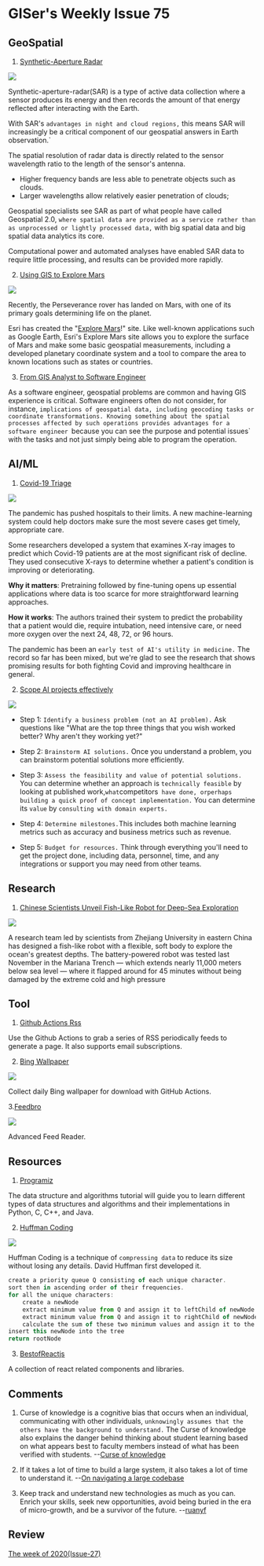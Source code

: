 # GISer's Weekly Issue 75

## GeoSpatial

1. [Synthetic-Aperture Radar](https://www.gislounge.com/synthetic-aperture-radar-sar-earth-observation-and-mapping/)

![](https://cdn.earthdata.nasa.gov/conduit/upload/13949/SARPolarization.jpg)

Synthetic-aperture-radar(SAR) is a type of active data collection where a sensor produces its energy and then records the amount of that energy reflected after interacting with the Earth.

With SAR's `advantages in night and cloud regions,` this means SAR will increasingly be a critical component of our geospatial answers in Earth observation.`

The spatial resolution of radar data is directly related to the sensor wavelength ratio to the length of the sensor's antenna.

- Higher frequency bands are less able to penetrate objects such as clouds.
- Larger wavelengths allow relatively easier penetration of clouds;

Geospatial specialists see SAR as part of what people have called Geospatial 2.0, `where spatial data are provided as a service rather than as unprocessed or lightly processed data,` with big spatial data and big spatial data analytics its core.

Computational power and automated analyses have enabled SAR data to require little processing, and results can be provided more rapidly.

2. [Using GIS to Explore Mars](https://www.gislounge.com/using-gis-to-explore-mars/)

![](https://cdn.shortpixel.ai/client/to_avif,q_lossy,ret_img,w_1078/https://www.gislounge.com/wp-content/uploads/2021/03/esri-GIS-explore-mars-site.jpg)

Recently, the Perseverance rover has landed on Mars, with one of its primary goals determining life on the planet.

Esri has created the "[Explore Mars](https://explore-mars.esri.com/)!" site. Like well-known applications such as Google Earth, Esri's Explore Mars site allows you to explore the surface of Mars and make some basic geospatial measurements, including a developed planetary coordinate system and a tool to compare the area to known locations such as states or countries.

3. [From GIS Analyst to Software Engineer](https://www.gislounge.com/from-gis-analyst-to-software-engineer/)

As a software engineer, geospatial problems are common and having GIS experience is critical. Software engineers often do not consider, for instance, `implications of geospatial data, including geocoding tasks or coordinate transformations. Knowing something about the spatial processes affected by such operations provides advantages for a software engineer `because you can see the purpose and potential issues` with the tasks and not just simply being able to program the operation.

## AI/ML

1. [Covid-19 Triage](https://www.deeplearning.ai/the-batch/issue-81/)

![](https://www.deeplearning.ai/wp-content/uploads/2021/03/COVID.gif)

The pandemic has pushed hospitals to their limits. A new machine-learning system could help doctors make sure the most severe cases get timely, appropriate care.

Some researchers developed a system that examines X-ray images to predict which Covid-19 patients are at the most significant risk of decline. They used consecutive X-rays to determine whether a patient's condition is improving or deteriorating.

**Why it matters**: Pretraining followed by fine-tuning opens up essential applications where data is too scarce for more straightforward learning approaches.

**How it works**: The authors trained their system to predict the probability that a patient would die, require intubation, need intensive care, or need more oxygen over the next 24, 48, 72, or 96 hours.

The pandemic has been an `early test of AI's utility in medicine.` The record so far has been mixed, but we're glad to see the research that shows promising results for both fighting Covid and improving healthcare in general.

2. [Scope AI projects effectively](https://www.deeplearning.ai/the-batch/issue-81/)

![](https://www.deeplearning.ai/wp-content/uploads/2021/03/Screen-Shot-2021-03-03-at-4.34.01-PM-copy.png)

- Step 1: `Identify a business problem (not an AI problem).` Ask questions like "What are the top three things that you wish worked better? Why aren't they working yet?"

- Step 2: `Brainstorm AI solutions.` Once you understand a problem, you can brainstorm potential solutions more efficiently.

- Step 3: `Assess the feasibility and value of potential solutions.` You can determine whether an approach is `technically feasible` by looking at published work,`what`competitors` have done, orperhaps building a quick proof of concept implementation.` You can determine its `value` by `consulting with domain experts.`

- Step 4: `Determine milestones.`This includes both machine learning metrics such as accuracy and business metrics such as revenue.

- Step 5: `Budget for resources.` Think through everything you'll need to get the project done, including data, personnel, time, and any integrations or support you may need from other teams.

## Research

1. [Chinese Scientists Unveil Fish-Like Robot for Deep-Sea Exploration](https://www.sixthtone.com/news/1006916/chinese-scientists-unveil-fish-like-robot-for-deep-sea-exploration)

![](http://image5.sixthtone.com/image/5/35/702.gif)

A research team led by scientists from Zhejiang University in eastern China has designed a fish-like robot with a flexible, soft body to explore the ocean's greatest depths. The battery-powered robot was tested last November in the Mariana Trench — which extends nearly 11,000 meters below sea level — where it flapped around for 45 minutes without being damaged by the extreme cold and high pressure

## Tool

1. [Github Actions Rss](https://github.com/zhaoolee/garss)

Use the Github Actions to grab a series of RSS periodically feeds to generate a page. It also supports email subscriptions.

2. [Bing Wallpaper](https://github.com/niumoo/bing-wallpaper)

![](https://camo.githubusercontent.com/f922914c4ca4da48b4880686a1174faa5bbd401598ea70d0b614c48f6f459f6d/68747470733a2f2f63646e2e6265656b6b612e636f6d2f626c6f67696d672f61737365742f3230323130332f6267323032313033303330372e6a7067)

Collect daily Bing wallpaper for download with GitHub Actions.

3.[Feedbro](https://chrome.google.com/webstore/detail/feedbro/mefgmmbdailogpfhfblcnnjfmnpnmdfa)

![](https://lh3.googleusercontent.com/ih7_HnSP_S1Urlrsxmp-Xlcn8T3yh6v_5JYrZ8_gev87QEMY5c21YDQxxDupNs9phwLDTsXhEA3xEiWz7adZS2AX1O4=w640-h400-e365-rj-sc0x00ffffff)

Advanced Feed Reader.

## Resources

1. [Programiz](https://www.programiz.com/dsa)

The data structure and algorithms tutorial will guide you to learn different types of data structures and algorithms and their implementations in Python, C, C++, and Java.

2. [Huffman Coding](https://www.programiz.com/dsa/huffman-coding)

![](https://cdn.programiz.com/sites/tutorial2program/files/hf-encoding-4.png)

Huffman Coding is a technique of `compressing data` to reduce its size without losing any details. David Huffman first developed it.

```js
create a priority queue Q consisting of each unique character.
sort then in ascending order of their frequencies.
for all the unique characters:
    create a newNode
    extract minimum value from Q and assign it to leftChild of newNode
    extract minimum value from Q and assign it to rightChild of newNode
    calculate the sum of these two minimum values and assign it to the value of newNode
insert this newNode into the tree
return rootNode
```

3. [BestofReactjs](https://bestofreactjs.com/search)

A collection of react related components and libraries.

## Comments

1. Curse of knowledge is a cognitive bias that occurs when an individual, communicating with other individuals, `unknowingly assumes that the others have the background to understand.` The Curse of knowledge also explains the danger behind thinking about student learning based on what appears best to faculty members instead of what has been verified with students.
   --[Curse of knowledge](https://en.wikipedia.org/wiki/Curse_of_knowledge)

2. If it takes a lot of time to build a large system, it also takes a lot of time to understand it.
   --[On navigating a large codebase](https://blog.royalsloth.eu/posts/on-navigating-a-large-codebase/)

3. Keep track and understand new technologies as much as you can. Enrich your skills, seek new opportunities, avoid being buried in the era of micro-growth, and be a survivor of the future.
   --[ruanyf](https://github.com/ruanyf/weekly/blob/master/docs/issue-148.md)

## Review

[The week of 2020(Issue-27)](https://github.com/lkcozy/weekly/blob/master/docs/2020/issue-27.md)
